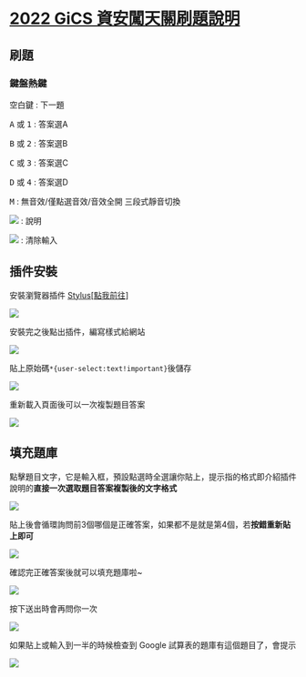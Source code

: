 # [2022 GiCS 資安闖天關刷題說明](https://nchuit.cc/2022GiCS/)

## 刷題

### 鍵盤熱鍵
<p><kbd>空白鍵</kbd> : 下一題</p>
<p><kbd>A</kbd> 或 <kbd>1</kbd> : 答案選A</p>
<p><kbd>B</kbd> 或 <kbd>2</kbd> : 答案選B</p>
<p><kbd>C</kbd> 或 <kbd>3</kbd> : 答案選C</p>
<p><kbd>D</kbd> 或 <kbd>4</kbd> : 答案選D</p>
<p><kbd>M</kbd> : 無音效/僅點選音效/音效全開 三段式靜音切換</p>

![](https://i.imgur.com/m5tRrfu.png) : 說明

![](https://i.imgur.com/0FnNzZS.png) : 清除輸入

## 插件安裝

安裝瀏覽器插件 <a href="https://chrome.google.com/webstore/detail/stylus/clngdbkpkpeebahjckkjfobafhncgmne" target="_blank">Stylus[點我前往]</a>

![](https://i.imgur.com/3VIEB6n.png)

安裝完之後點出插件，編寫樣式給網站

![](https://i.imgur.com/IYrOZwl.png)

貼上原始碼<code>*{user-select:text!important}</code>後儲存

![](https://i.imgur.com/f5TxOgM.png)

重新載入頁面後可以一次複製題目答案

![](https://i.imgur.com/JtUJSCd.png)

## 填充題庫

點擊題目文字，它是輸入框，預設點選時全選讓你貼上，提示指的格式即介紹插件說明的**直接一次選取題目答案複製後的文字格式**

![](https://i.imgur.com/TLoj01R.png)

貼上後會循環詢問前3個哪個是正確答案，如果都不是就是第4個，若**按錯重新貼上即可**

![](https://i.imgur.com/ZWGo3dc.png)

確認完正確答案後就可以填充題庫啦~

![](https://i.imgur.com/OGc6jzj.png)

按下送出時會再問你一次

![](https://i.imgur.com/NyIZf6A.png)

如果貼上或輸入到一半的時候檢查到 Google 試算表的題庫有這個題目了，會提示

![](https://i.imgur.com/RbuJ8hB.png)